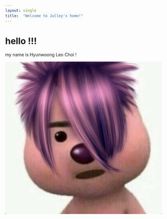 ```yaml
---
layout: single
title:  "Welcome to Julley's home!"
---
```


# hello !!!

my name is Hyunwoong Leo Choi !



![haha](../images/2022-03-26-first/haha.jpg)

